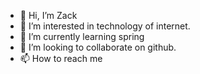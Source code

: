 - 👋 Hi, I’m Zack
- 👀 I’m interested in technology of internet.
- 🌱 I’m currently learning spring
- 💞️ I’m looking to collaborate on github.
- 📫 How to reach me 

<!---
haoStack/haoStack is a ✨ special ✨ repository because its `README.md` (this file) appears on your GitHub profile.
You can click the Preview link to take a look at your changes.
--->
